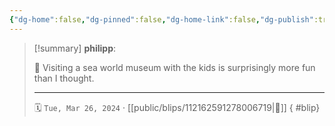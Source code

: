 ```yaml
---
{"dg-home":false,"dg-pinned":false,"dg-home-link":false,"dg-publish":true,"tags":["dgblip"],"disabled rules":["yaml-title","yaml-title-alias","file-name-heading"],"title":"philipp on mastodon @ 2024-03-26","created-date":"2024-03-26T15:02:01","id":112162591278006720,"updated-date":"2025-05-02T08:50:43","dg-path":"blips/112162591278006719.md","permalink":"/blips/112162591278006719/","dgPassFrontmatter":true}
---
```


> [!summary] **philipp**:
>
> 🐬 Visiting a sea world museum with the kids is surprisingly more fun than I thought.
> - - -
>
> 🗓️ `Tue, Mar 26, 2024` · [[public/blips/112162591278006719\|🔗]]
{ #blip}


